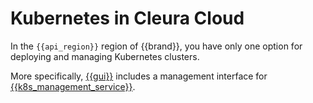 # Kubernetes in Cleura Cloud

In the `{{api_region}}` region of {{brand}}, you have only one option for deploying and managing Kubernetes clusters.

More specifically, [{{gui}}](https://{{gui_domain}}) includes a management interface for [{{k8s_management_service}}](gardener/index.md).

